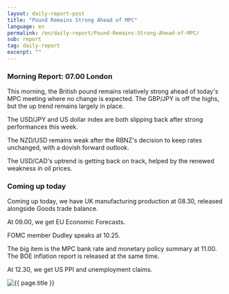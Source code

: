 ```yaml
---
layout: daily-report-post
title: "Pound Remains Strong Ahead of MPC"
language: en
permalink: /en/daily-report/Pound-Remains-Strong-Ahead-of-MPC/
sub: report
tag: daily-report
excerpt: ""
---
```

### Morning Report: 07.00 London

This morning, the British pound remains relatively strong ahead of today's MPC meeting where no change is expected. The GBP/JPY is off the highs, but the up trend remains largely in place. 

The USD/JPY and US dollar index are both slipping back after strong performances this week. 

The NZD/USD remains weak after the RBNZ's decision to keep rates unchanged, with a dovish forward outlook. 

The USD/CAD's uptrend is getting back on track, helped by the renewed weakness in oil prices.


### Coming up today

Coming up today, we have UK manufacturing production at 08.30, released alongside Goods trade balance. 

At 09.00, we get EU Economic Forecasts.

FOMC member Dudley speaks at 10.25. 

The big item is the MPC bank rate and monetary policy summary at 11.00. The BOE inflation report is released at the same time. 

At 12.30, we get US PPI and unemployment claims.

<p><img src="{{ "/assets/images/daily-report/11-may-17.png" | relative_url }}" alt="{{ page.title }}" title="{{ page.title }}"></p>